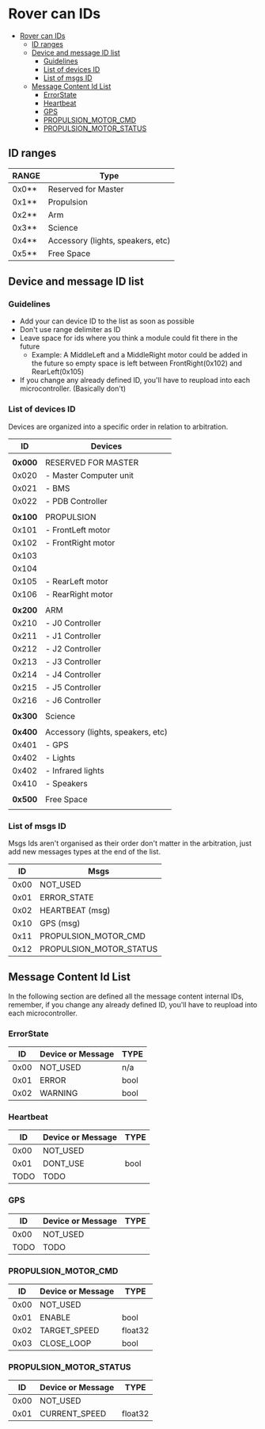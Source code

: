 # Rover can IDs

- [Rover can IDs](#rover-can-ids)
  - [ID ranges](#id-ranges)
  - [Device and message ID list](#device-and-message-id-list)
    - [Guidelines](#guidelines)
    - [List of devices ID](#list-of-devices-id)
    - [List of msgs ID](#list-of-msgs-id)
  - [Message Content Id List](#message-content-id-list)
    - [ErrorState](#errorstate)
    - [Heartbeat](#heartbeat)
    - [GPS](#gps)
    - [PROPULSION\_MOTOR\_CMD](#propulsion_motor_cmd)
    - [PROPULSION\_MOTOR\_STATUS](#propulsion_motor_status)

## ID ranges

| RANGE | Type                              |
|-------|-----------------------------------|
| 0x0** | Reserved for Master               |
| 0x1** | Propulsion                        |
| 0x2** | Arm                               |
| 0x3** | Science                           |
| 0x4** | Accessory (lights, speakers, etc) |
| 0x5** | Free Space                        |

## Device and message ID list

### Guidelines

- Add your can device ID to the list as soon as possible
- Don't use range delimiter as ID
- Leave space for ids where you think a module could fit there in the future
  - Example: A MiddleLeft and a MiddleRight motor could be added in the future so empty space is left between FrontRight(0x102) and RearLeft(0x105)
- If you change any already defined ID, you'll have to reupload into each microcontroller. (Basically don't)

### List of devices ID

Devices are organized into a specific order in relation to arbitration.

| ID        | Devices                           |
|-----------|-----------------------------------|
|           |                                   |
| **0x000** | RESERVED FOR MASTER               |
| 0x020     | - Master Computer unit            |
| 0x021     | - BMS                             |
| 0x022     | - PDB Controller                  |
|           |                                   |
| **0x100** | PROPULSION                        |
| 0x101     | - FrontLeft motor                 |
| 0x102     | - FrontRight motor                |
| 0x103     |                                   |
| 0x104     |                                   |
| 0x105     | - RearLeft motor                  |
| 0x106     | - RearRight motor                 |
|           |                                   |
| **0x200** | ARM                               |
| 0x210     | - J0 Controller                   |
| 0x211     | - J1 Controller                   |
| 0x212     | - J2 Controller                   |
| 0x213     | - J3 Controller                   |
| 0x214     | - J4 Controller                   |
| 0x215     | - J5 Controller                   |
| 0x216     | - J6 Controller                   |
|           |                                   |
| **0x300** | Science                           |
|           |                                   |
| **0x400** | Accessory (lights, speakers, etc) |
| 0x401     | - GPS                             |
| 0x402     | - Lights                          |
| 0x402     | - Infrared lights                 |
| 0x410     | - Speakers                        |
|           |                                   |
| **0x500** | Free Space                        |
|           |                                   |

### List of msgs ID

Msgs Ids aren't organised as their order don't matter in the arbitration, just add new messages types at the end of the list.

| ID   | Msgs                    |
|------|-------------------------|
| 0x00 | NOT_USED                |
| 0x01 | ERROR_STATE             |
| 0x02 | HEARTBEAT (msg)         |
| 0x10 | GPS (msg)               |
| 0x11 | PROPULSION_MOTOR_CMD    |
| 0x12 | PROPULSION_MOTOR_STATUS |

## Message Content Id List

In the following section are defined all the message content internal IDs, remember, if you change any already defined ID, you'll have to reupload into each microcontroller.

### ErrorState

| ID   | Device or Message | TYPE |
|------|-------------------|------|
| 0x00 | NOT_USED          | n/a  |
| 0x01 | ERROR             | bool |
| 0x02 | WARNING           | bool |

### Heartbeat

| ID   | Device or Message | TYPE |
|------|-------------------|------|
| 0x00 | NOT_USED          |      |
| 0x01 | DONT_USE          | bool |
| TODO | TODO              |      |

### GPS

| ID   | Device or Message | TYPE |
|------|-------------------|------|
| 0x00 | NOT_USED          |      |
| TODO | TODO              |      |

### PROPULSION_MOTOR_CMD

| ID   | Device or Message | TYPE    |
|------|-------------------|---------|
| 0x00 | NOT_USED          |         |
| 0x01 | ENABLE            | bool    |
| 0x02 | TARGET_SPEED      | float32 |
| 0x03 | CLOSE_LOOP        | bool    |

### PROPULSION_MOTOR_STATUS

| ID   | Device or Message | TYPE    |
|------|-------------------|---------|
| 0x00 | NOT_USED          |         |
| 0x01 | CURRENT_SPEED     | float32 |
